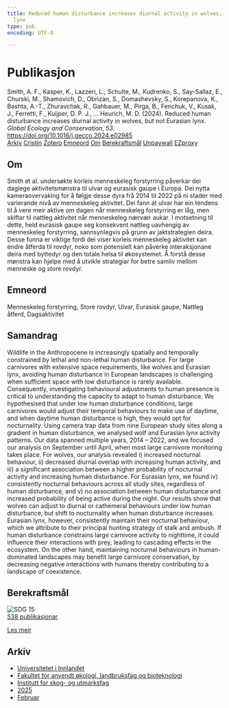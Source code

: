```yaml
---
title: Reduced human disturbance increases diurnal activity in wolves, but not Eurasian
  lynx
type: pub
encoding: UTF-8

---
```

<h1>Publikasjon</h1>
<article id="csl-bib-container-IG83TIRA" class="csl-bib-container">
  <div class="csl-bib-body"> <div class="csl-entry">Smith, A. F., Kasper, K., Lazzeri, L., Schulte, M., Kudrenko, S., Say-Sallaz, E., Churski, M., Shamovich, D., Obrizan, S., Domashevsky, S., Korepanova, K., Bashta, A.-T., Zhuravchak, R., Gahbauer, M., Pirga, B., Fenchuk, V., Kusak, J., Ferretti, F., Kuijper, D. P. J., … Heurich, M. D. (2024). Reduced human disturbance increases diurnal activity in wolves, but not Eurasian lynx. <i>Global Ecology and Conservation</i>, <i>53</i>. <a href="https://doi.org/10.1016/j.gecco.2024.e02985">https://doi.org/10.1016/j.gecco.2024.e02985</a></div> </div>
  <div class="csl-bib-buttons">
    <a href="#taxonomy-article-IG83TIRA" alt="archive" class="csl-bib-button">Arkiv</a>
    <a href="https://app.cristin.no/results/show.jsf?id=2360939" alt="Cristin" class="csl-bib-button">Cristin</a>
    <a href="http://zotero.org/groups/5881554/items/IG83TIRA" alt="Zotero" class="csl-bib-button">Zotero</a>
    <a href="#keywords-article-IG83TIRA" alt="keywords" class="csl-bib-button">Emneord</a>
    <a href="#about-article-IG83TIRA" alt="about_pub" class="csl-bib-button">Om</a>
    <a href="#sdg-article-IG83TIRA" alt="sdg" class="csl-bib-button">Berekraftsmål</a>
    <a href="https://doi.org/10.1016/j.gecco.2024.e02985" alt="Unpaywall" class="csl-bib-button">Unpaywall</a>
    <a href="https://doi.org/10.1016/j.gecco.2024.e02985" alt="EZproxy" class="csl-bib-button">EZproxy</a>
  </div>
  <div id="csl-bib-meta-container-IG83TIRA"></div>
</article>
<div id="csl-bib-meta-IG83TIRA" class="csl-bib-meta">
  <article id="about-article-IG83TIRA" class="about_pub-article">
    <h1>Om</h1>
    Smith et al. undersøkte korleis menneskeleg forstyrring påverkar dei daglege aktivitetsmønstra til ulvar og eurasisk gaupe i Europa. Dei nytta kameraovervaking for å følgje desse dyra frå 2014 til 2022 på ni stader med varierande nivå av menneskeleg aktivitet. Dei fann at ulvar har ein tendens til å vere meir aktive om dagen når menneskeleg forstyrring er låg, men skiftar til nattleg aktivitet når menneskeleg nærvær aukar. I motsetning til dette, held eurasisk gaupe seg konsekvent nattleg uavhengig av menneskeleg forstyrring, sannsynlegvis på grunn av jaktstrategien deira. Desse funna er viktige fordi dei viser korleis menneskeleg aktivitet kan endre åtferda til rovdyr, noko som potensielt kan påverke interaksjonane deira med byttedyr og den totale helsa til økosystemet. Å forstå desse mønstra kan hjelpe med å utvikle strategiar for betre samliv mellom menneske og store rovdyr.
  </article>
  <article id="keywords-article-IG83TIRA" class="keywords-article">
    <h1>Emneord</h1>
    Menneskeleg forstyrring, Store rovdyr, Ulvar, Eurasisk gaupe, Nattleg åtferd, Dagsaktivitet
  </article>
  <article id="abstract-article-IG83TIRA" class="abstract-article">
    <h1>Samandrag</h1>
    Wildlife in the Anthropocene is increasingly spatially and temporally constrained by lethal and non-lethal human disturbance. For large carnivores with extensive space requirements, like wolves and Eurasian lynx, avoiding human disturbance in European landscapes is challenging when sufficient space with low disturbance is rarely available. Consequently, investigating behavioural adjustments to human presence is critical to understanding the capacity to adapt to human disturbance. We hypothesised that under low human disturbance conditions, large carnivores would adjust their temporal behaviours to make use of daytime, and when daytime human disturbance is high, they would opt for nocturnality. Using camera trap data from nine European study sites along a gradient in human disturbance, we analysed wolf and Eurasian lynx activity patterns. Our data spanned multiple years, 2014 – 2022, and we focused our analysis on September until April, when most large carnivore monitoring takes place. For wolves, our analysis revealed i) increased nocturnal behaviour, ii) decreased diurnal overlap with increasing human activity, and iii) a significant association between a higher probability of nocturnal activity and increasing human disturbance. For Eurasian lynx, we found iv) consistently nocturnal behaviours across all study sites, regardless of human disturbance, and v) no association between human disturbance and increased probability of being active during the night. Our results show that wolves can adjust to diurnal or cathemeral behaviours under low human disturbance, but shift to nocturnality when human disturbance increases. Eurasian lynx, however, consistently maintain their nocturnal behaviour, which we attribute to their principal hunting strategy of stalk and ambush. If human disturbance constrains large carnivore activity to nighttime, it could influence their interactions with prey, leading to cascading effects in the ecosystem. On the other hand, maintaining nocturnal behaviours in human-dominated landscapes may benefit large carnivore conservation, by decreasing negative interactions with humans thereby contributing to a landscape of coexistence.
  </article>
  <article id="sdg-article-IG83TIRA" class="sdg-article">
    <h1>Berekraftsmål</h1>
    <div class="sdg-container"><div id="sdg15" class="sdg">
        <img src="{{< params subfolder >}}images/sdg/sdg15_nn.png" class="image" alt="SDG 15">
        <div class="sdg-overlay">
          <a href="{{< params subfolder >}}nn/archive/?sdg=15#archive" class="sdg-publication-count"><span>538</span> publikasjonar</a>
          <p><a href="https://fn.no/om-fn/fns-baerekraftsmaal/livet-paa-land?lang=nno-NO" class="sdg-read-more">Les meir</a></p>
        </div>
      </div></div>
  </article>
  <article id="taxonomy-article-IG83TIRA" class="taxonomy-article">
    <h1>Arkiv</h1>
    <ul>
      <li><a href="{{< params subfolder >}}nn/archive/?key=3DCRN523">Universitetet i Innlandet</a></li>
      <li><a href="{{< params subfolder >}}nn/archive/?key=T77LXH6D">Fakultet for anvendt økologi, landbruksfag og bioteknologi</a></li>
      <li><a href="{{< params subfolder >}}nn/archive/?key=7TRARPE3">Institutt for skog- og utmarksfag</a></li>
      <li><a href="{{< params subfolder >}}nn/archive/?key=H5L4MZHE">2025</a></li>
      <li><a href="{{< params subfolder >}}nn/archive/?key=5HN27UBT">Februar</a></li>
    </ul>
  </article>
</div>
